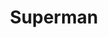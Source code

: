 ---
title: "Superman"
year: 2025
rating: 2.5
stars: "★★½"
liked: false
rewatched: false
permalink: "superman-2025"
watched_on: 2025-08-31
---